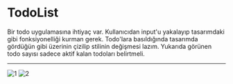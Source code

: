 # TodoList


Bir todo uygulamasına ihtiyaç var. Kullanıcıdan input'u yakalayıp tasarımdaki gibi fonksiyonelliği kurman gerek.
Todo'lara basıldığında tasarımda gördüğün gibi üzerinin çizilip stilinin değişmesi lazım.
Yukarıda görünen todo sayısı sadece aktif kalan todoları belirtmeli.

----------------------------------------------------------------------------------
 ![1](https://user-images.githubusercontent.com/75810064/174073487-341f0864-584c-4683-85e3-c561c2bfa3fe.png)
![2](https://user-images.githubusercontent.com/75810064/174073501-a376fe72-9eb6-4748-bbae-5fc8984506e1.png)
